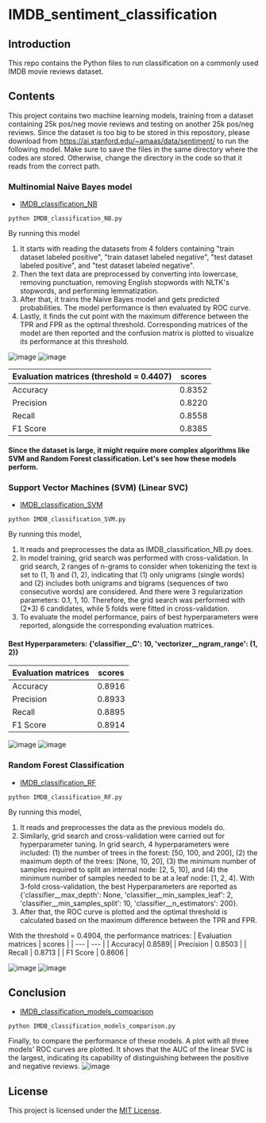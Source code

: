# IMDB_sentiment_classification

## Introduction

This repo contains the Python files to run classification on a commonly used IMDB movie reviews dataset.

## Contents

This project contains two machine learning models, training from a dataset containing 25k pos/neg movie reviews and testing on another 25k pos/neg reviews. Since the dataset is too big to be stored in this repository, please download from https://ai.stanford.edu/~amaas/data/sentiment/ to run the following model. Make sure to save the files in the same directory where the codes are stored. Otherwise, change the directory in the code so that it reads from the correct path.

### Multinomial Naive Bayes model

- [IMDB_classification_NB](IMDB_classification_NB.py)

```
python IMDB_classification_NB.py
```

By running this model
1. It starts with reading the datasets from 4 folders containing "train dataset labeled positive", "train dataset labeled negative", "test dataset labeled positive", and "test dataset labeled negative".
2. Then the text data are preprocessed by converting into lowercase, removing punctuation, removing English stopwords with NLTK's stopwords, and performing lemmatization.
3. After that, it trains the Naive Bayes model and gets predicted probabilities. The model performance is then evaluated by ROC curve.
4. Lastly, it finds the cut point with the maximum difference between the TPR and FPR as the optimal threshold. Corresponding matrices of the model are then reported and the confusion matrix is plotted to visualize its performance at this threshold.

![image](https://github.com/cyfangus/IMDB_sentiment_classification/assets/123187295/cb21d6fa-3cb4-4c3f-b9cc-e56cceea658d)
![image](https://github.com/cyfangus/IMDB_sentiment_classification/assets/123187295/a03f0a89-6919-4e55-a9e5-58d3cdc53996)

| Evaluation matrices (threshold = 0.4407)  | scores |
| --- | --- |
| Accuracy | 0.8352 |
| Precision | 0.8220 |
| Recall | 0.8558 |
| F1 Score | 0.8385 |

#### Since the dataset is large, it might require more complex algorithms like SVM and Random Forest classification. Let's see how these models perform.

### Support Vector Machines (SVM) (Linear SVC)
- [IMDB_classification_SVM](IMDB_classification_SVM.py)

```
python IMDB_classification_SVM.py
```

By running this model,
1. It reads and preprocesses the data as IMDB_classification_NB.py does.
2. In model training, grid search was performed with cross-validation. In grid search, 2 ranges of n-grams to consider when tokenizing the text is set to (1, 1) and (1, 2), indicating that (1) only unigrams (single words) and (2) includes both unigrams and bigrams (sequences of two consecutive words) are considered. And there were 3 regularization parameters: 0.1, 1, 10. Therefore, the grid search was performed with (2*3) 6 candidates, while 5 folds were fitted in cross-validation.
3. To evaluate the model performance, pairs of best hyperparameters were reported, alongside the corresponding evaluation matrices.

#### Best Hyperparameters: {'classifier__C': 10, 'vectorizer__ngram_range': (1, 2)} 
| Evaluation matrices | scores |
| --- | --- |
| Accuracy| 0.8916| 
| Precision | 0.8933 |
| Recall | 0.8895 |
| F1 Score | 0.8914 |

![image](https://github.com/cyfangus/IMDB_sentiment_classification/assets/123187295/15f6b287-2163-4e00-a8fe-285760f80546)
![image](https://github.com/cyfangus/IMDB_sentiment_classification/assets/123187295/8b17d867-8097-43f2-aca6-42c701ca2629)

### Random Forest Classification
- [IMDB_classification_RF](IMDB_classification_RF.py)
```
python IMDB_classification_RF.py
```

By running this model,
1. It reads and preprocesses the data as the previous models do.
2. Similarly, grid search and cross-validation were carried out for hyperparameter tuning. In grid search, 4 hyperparameters were included: (1) the number of trees in the forest: [50, 100, and 200], (2) the maximum depth of the trees: [None, 10, 20], (3) the minimum number of samples required to split an internal node: [2, 5, 10], and (4) the minimum number of samples needed to be at a leaf node: [1, 2, 4]. With 3-fold cross-validation, the best Hyperparameters are reported as {'classifier__max_depth': None, 'classifier__min_samples_leaf': 2, 'classifier__min_samples_split': 10, 'classifier__n_estimators': 200}.
3. After that, the ROC curve is plotted and the optimal threshold is calculated based on the maximum difference between the TPR and FPR.

With the threshold = 0.4904, the performance matrices:
| Evaluation matrices | scores |
| --- | --- |
| Accuracy| 0.8589| 
| Precision | 0.8503 |
| Recall | 0.8713 |
| F1 Score | 0.8606 |

![image](https://github.com/cyfangus/IMDB_sentiment_classification/assets/123187295/6065a7fc-e535-4e24-80a1-1ad4a3dec700)
![image](https://github.com/cyfangus/IMDB_sentiment_classification/assets/123187295/b27a0109-8de7-4cb7-b8d3-8583c589ff88)


## Conclusion
- [IMDB_classification_models_comparison](IMDB_classification_models_comparison.py)
```
python IMDB_classification_models_comparison.py
```
Finally, to compare the performance of these models. A plot with all three models' ROC curves are plotted. It shows that the AUC of the linear SVC is the largest, indicating its capability of distinguishing between the positive and negative reviews. 
![image](https://github.com/cyfangus/IMDB_sentiment_classification/assets/123187295/c7d604ca-fbee-4f2a-be03-db0c0e90afff)



## License
This project is licensed under the [MIT License](LICENSE).
